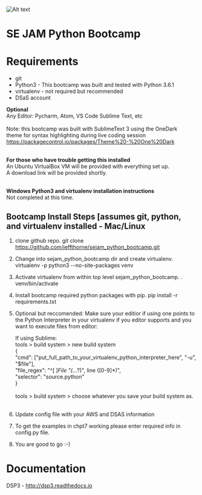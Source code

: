 ![Alt text](https://dl.dropboxusercontent.com/u/19596584/dsp3_logo3.jpg "Optional title")

SE JAM Python Bootcamp
====


Requirements
=========
* git<br/>
* Python3 - This bootcamp was built and tested with Python 3.6.1<br/>
* virtualenv - not required but recommended<br/>
* DSaS account<br/>



<b>Optional</b><br/>
Any Editor: Pycharm, Atom, VS Code Sublime Text, etc<br/><br/>
Note: this bootcamp was built with SublimeText 3 using the OneDark<br/>
theme for syntax highlighting during live coding session <br/>
https://packagecontrol.io/packages/Theme%20-%20One%20Dark<br/><br/>


<b>For those who have trouble getting this installed</b><br/>
An Ubuntu VirtualBox VM will be provided with everything set up.<br/>
A download link will be provided shortly.<br/><br/>


<b>Windows Python3 and virtualenv installation instructions</b><br/>
Not completed at this time.



Bootcamp Install Steps [assumes git, python, and virtualenv installed - Mac/Linux
---------------------------------------------------------------------------------

1. clone github repo. 
   git clone https://github.com/jeffthorne/sejam_python_bootcamp.git

2. Change into sejam_python_bootcamp dir and create virtualenv. 
   virtualenv -p python3 --no-site-packages venv

3. Activate virtualenv from within top level sejam_python_bootcamp. 
   . venv/bin/activate

4. Install bootcamp required python packages with pip. 
   pip install -r requirements.txt 

5. Optional but reccomended: Make sure your editior if using one points to the Python Interpreter in your virtualenv
   if you editor supports and you want to execute files from editor: 
   
   If using Sublime:  
   tools > build system > new build system<br/> 
   	  {<br/> 
		"cmd": ["put_full_path_to_your_virtualenv_python_interpreter_here", "-u", "$file"],<br/>
		"file_regex": "^[ ]*File \"(...*?)\", line ([0-9]*)",<br/>
		"selector": "source.python"<br/>
	  }<br/>
		<br/>
	tools > build system > choose whatever you save your build system as.<br/>
    <br/>
6. Update config file with your AWS and DSAS information
7. To get the examples in chpt7 working please enter required info in config.py file.
8. You are good to go :-)





Documentation
=========
DSP3 - http://dsp3.readthedocs.io 